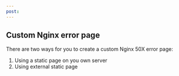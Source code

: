 ```yaml
---
post: 
---
```


## Custom Nginx error page

There are two ways for you to create a custom Nginx 50X error page:

1.  Using a static page on you own server
2.  Using external static page

